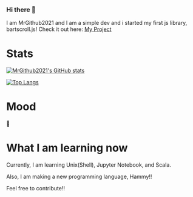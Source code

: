 ### Hi there 👋
I am MrGithub2021 and I am a simple dev and i started my first js library, bartscroll.js!
Check it out here: [My Project]( https://github.com/MrGithub2021/bartscroll.js )
# Stats
[![MrGithub2021's GitHub stats](https://github-readme-stats.vercel.app/api?username=MrGithub2021)](https://github.com/anuraghazra/github-readme-stats)

[![Top Langs](https://github-readme-stats.vercel.app/api/top-langs/?username=MrGithub2021&layout=compact)](https://github.com/anuraghazra/github-readme-stats)

# Mood
🌝
# What I am learning now
Currently, I am learning Unix(Shell), Jupyter Notebook, and Scala.

Also, I am making a new programming language, Hammy!!

Feel free to contribute!!
